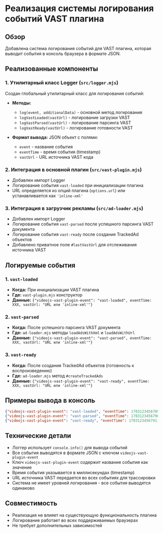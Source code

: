# Реализация системы логирования событий VAST плагина

## Обзор

Добавлена система логирования событий для VAST плагина, которая выводит события в консоль браузера в формате JSON.

## Реализованные компоненты

### 1. Утилитарный класс Logger (`src/logger.mjs`)

Создан глобальный утилитарный класс для логирования событий:

- **Методы:**
  - `log(event, additionalData)` - основной метод логирования
  - `logVastLoaded(vastUrl)` - логирование загрузки VAST
  - `logVastParsed(vastUrl)` - логирование парсинга VAST
  - `logVastReady(vastUrl)` - логирование готовности VAST

- **Формат вывода:** JSON объект с полями:
  - `event` - название события
  - `eventTime` - время события (timestamp)
  - `vastUrl` - URL источника VAST кода

### 2. Интеграция в основной плагин (`src/vast-plugin.mjs`)

- Добавлен импорт Logger
- Логирование события `vast-loaded` при инициализации плагина
- URL определяется из опций плагина (`options.url`) или устанавливается как `'inline-xml'`

### 3. Интеграция в загрузчик рекламы (`src/ad-loader.mjs`)

- Добавлен импорт Logger
- Логирование события `vast-parsed` после успешного парсинга VAST документа
- Логирование события `vast-ready` после создания TrackedAd объектов
- Добавлено приватное поле `#lastVastUrl` для отслеживания источника VAST

## Логируемые события

### 1. `vast-loaded`
- **Когда:** При инициализации VAST плагина
- **Где:** `vast-plugin.mjs` конструктор
- **Данные:** `{"videojs-vast-plugin-event": "vast-loaded", eventTime: XXX, vastUrl: "URL или 'inline-xml'"}`

### 2. `vast-parsed`
- **Когда:** После успешного парсинга VAST документа
- **Где:** `ad-loader.mjs` методы `loadAdsWithXml` и `loadAdsWithUrl`
- **Данные:** `{"videojs-vast-plugin-event": "vast-parsed", eventTime: XXX, vastUrl: "URL или 'inline-xml'"}`

### 3. `vast-ready`
- **Когда:** После создания TrackedAd объектов (готовность к воспроизведению)
- **Где:** `ad-loader.mjs` метод `#createTrackedAds`
- **Данные:** `{"videojs-vast-plugin-event": "vast-ready", eventTime: XXX, vastUrl: "URL или 'inline-xml'"}`

## Примеры вывода в консоль

```json
{"videojs-vast-plugin-event": "vast-loaded", "eventTime": 1703123456789, "vastUrl": "https://example.com/vast.xml"}
{"videojs-vast-plugin-event": "vast-parsed", "eventTime": 1703123456790, "vastUrl": "https://example.com/vast.xml"}
{"videojs-vast-plugin-event": "vast-ready", "eventTime": 1703123456791, "vastUrl": "https://example.com/vast.xml"}
```

## Технические детали

- Логгер использует `console.info()` для вывода событий
- Все события выводятся в формате JSON с ключом `videojs-vast-plugin-event`
- Ключ `videojs-vast-plugin-event` содержит название события как значение
- Время события указывается в миллисекундах (timestamp)
- URL источника VAST передается во всех событиях для трассировки
- Система не имеет уровней логирования - все события выводятся одинаково

## Совместимость

- Реализация не влияет на существующую функциональность плагина
- Логирование работает во всех поддерживаемых браузерах
- Не требует дополнительных зависимостей
